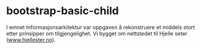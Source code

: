 # bootstrap-basic-child
I emnet Informasjonsarkitektur var oppgaven å rekonstruere et middels stort etter prinsipper om tilgjengelighet.
Vi bygget om nettstedet til Hjelle seter (www.hjellester.no).
